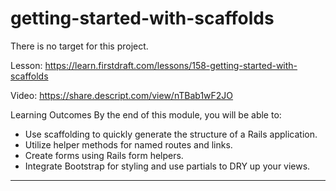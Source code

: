 # getting-started-with-scaffolds

There is no target for this project.

Lesson: https://learn.firstdraft.com/lessons/158-getting-started-with-scaffolds

Video: https://share.descript.com/view/nTBab1wF2JO

Learning Outcomes
By the end of this module, you will be able to:

- Use scaffolding to quickly generate the structure of a Rails application.
- Utilize helper methods for named routes and links.
- Create forms using Rails form helpers.
- Integrate Bootstrap for styling and use partials to DRY up your views.

***
